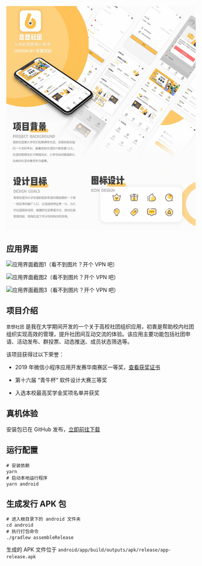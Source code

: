 ![参赛海报（看不到图片？开个 VPN 吧）](./img/poster.jpg)

## 应用界面

![应用界面截图1（看不到图片？开个 VPN 吧）](./img/screenshoot1.jpeg)

![应用界面截图2（看不到图片？开个 VPN 吧）](./img/screenshoot2.jpeg)

![应用界面截图3（看不到图片？开个 VPN 吧）](./img/screenshoot3.jpeg)

## 项目介绍

`意想社团` 是我在大学期间开发的一个关于高校社团组织应用，初衷是帮助校内社团组织实现高效的管理，提升社团间互动交流的体验。该应用主要功能包括社团申请、活动发布、群投票、动态推送、成员状态筛选等。

该项目获得过以下荣誉：

- 2019 年微信小程序应用开发赛华南赛区一等奖，[查看获奖证书](https://imgur.com/7JrrhYP)

- 第十六届 “青牛杯” 软件设计大赛三等奖

- 入选本校最高奖学金奖项名单并获奖

## 真机体验

安装包已在 GitHub 发布，[立即前往下载](https://github.com/Codennnn/eason-club/releases)

## 运行配置

```
# 安装依赖
yarn
# 启动本地运行程序
yarn android
```

## 生成发行 APK 包

```
# 进入根目录下的 android 文件夹
cd android
# 执行打包命令
./gradlew assembleRelease
```

生成的 APK 文件位于 `android/app/build/outputs/apk/release/app-release.apk`
